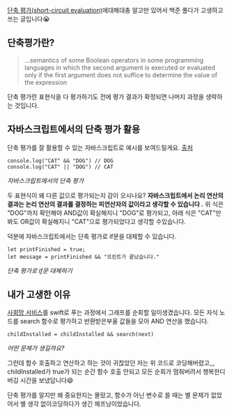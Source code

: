 
[단축 평가(short-circuit evaluation)](https://en.wikipedia.org/wiki/Short-circuit_evaluation)에대해대충 알고만 있어서 백준 풀다가 고생하고 쓰는 글입니다😭

## 단축평가란?

> ...semantics of some Boolean operators in some programming languages in which the second argument is executed or evaluated only if the first argument does not suffice to determine the value of the expression

단축 평가란 표현식을 다 평가하기도 전에 평가 결과가 확정되면 나머지 과정을 생략하는 것입니다.

## 자바스크립트에서의 단축 평가 활용

단축 평가를 잘 활용할 수 있는 자바스크립트로 예시를 보여드릴게요. [출처](http://www.yes24.com/Product/Goods/92742567)

```{class="language-javascript"}
console.log("CAT" && "DOG") // DOG
console.log("CAT" || "DOG") // CAT
```

_자바스크립트에서의 단축 평가_

두 표현식이 왜 다른 값으로 평가되는지 감이 오시나요? **자바스크립트에서 논리 연산의 결과는 논리 연산의 결과를 결정하는 피연산자의 값이라고 생각할 수 있습니다 .** 위 식은 "DOG"까지 확인해야 AND값이 확실해지니 "DOG"로 평가되고, 아래 식은 "CAT"만 봐도 OR값이 확실해지니 "CAT"으로 평가되었다고 생각할 수있습니다.

덕분에 자바스크립트에서는 단축 평가로 if문을 대체할 수 있습니다.

```{class="language-javascript"}
let printFinished = true;
let message = printFinished && "프린트가 끝났습니다."
```

_단축 평가로 if문 대체하기_

## 내가 고생한 이유

[사회망 서비스](https://www.acmicpc.net/problem/2533)를 swift로 푸는 과정에서 그래프를 순회할 일이생겼습니다. 모든 자식 노드를 search 함수로 평가하고 반환받은부울 값들을 모아 AND 연산을 했습니다.

```{class="language-swift"}
childInstalled = childInstalled && search(next)
```

_어떤 문제가 생길까요?_

그런데 함수 호출하고 연산하고 하는 것이 귀찮았던 저는 위 코드로 코딩해버렸고,,, childInstalled가 true가 되는 순간 함수 호출 안되고 모든 순회가 멈춰버려서 행복한디버깅 시간을 보냈답니다😄

단축 평가를 알지만 왜 중요한지는 몰랐고, 함수가 아닌 변수로 쓸 때는 별 문제가 없었어서 별 생각 없이코딩하다가 생긴 헤프닝이었습니다.
